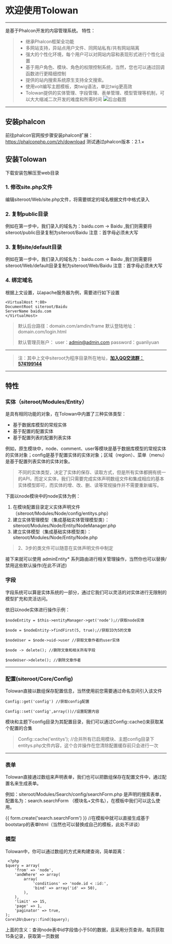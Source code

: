 # 欢迎使用Tolowan

------

是基于Phalcon开发的内容管理系统。
特性：

> * 继承Phalcon框架全功能
> * 多网站支持，异站点用户文件、同网站私有/共有网站隔离
> * 强大的个性化环境，每个用户可以对网站内容和表现形式进行个性化设置
> * 基于用户角色、模块、角色的权限控制系统，当然，您也可以通过回调函数进行更精细控制
> * 提供的站内搜索系统原生支持全文搜索。
> * 使用volt编写主题模板，类twig语法，单比twig更高效
> * Tolowan提供的实体管理、字段管理、表单管理、模型管理等机制，可以大大缩减二次开发的难度和所需时间
![后台截图][2]
------

## 安装phalcon

前往phalcon官网按步骤安装phalcon扩展：https://phalconphp.com/zh/download
测试通过phalcon版本：2.1.×

## 安装Tolowan

下载安装包解压至web目录

### 1. 修改site.php文件

编辑siteroot/Web/site.php文件，将需要绑定的域名根据文件中格式录入

### 2. 复制public目录

例如在第一步中，我们录入的域名为：baidu.com -> Baidu ,我们则需要将siteroot/public目录复制为siteroot/Baidu 注意：首字母必须未大写

### 3. 复制site/default目录

例如在第一步中，我们录入的域名为：baidu.com -> Baidu ,我们则需要将siteroot/Web/default目录复制为siteroot/Web/Baidu 注意：首字母必须未大写

### 4. 绑定域名

根据上文设置，以apache服务器为例，需要进行如下设置

    <VirtualHost *:80>
    DocumentRoot siteroot/Baidu
    ServerName baidu.com
    </VirtualHost>

> 默认后台路径：domain.com/amdin/frame
> 默认登陆地址：domain.com/login.html
>
> 默认管理员账户：
> user：admin@admin.com
> password：guanliyuan


----------


> 注：其中上文中siteroot为程序目录所在地址，**[加入QQ交流群：574199144][1]**

----------


## 特性

### 实体（siteroot/Modules/Entity）

是具有相同功能的对象，在Tolowan中内置了三种实体类型：

 - 基于数据库模型的常规实体
 - 基于配置的配置实体
 - 基于配置列表的配置列表实体

例如，原生模块中，node、comment、user等模块是基于数据库模型的常规实体的实体对象；config是基于配置实体的实体对象；区域（region）、菜单（menu）是基于配置列表实体的实体对象。

> 不同的实体类型，决定了实体的保存、读取方式，但是所有实体都拥有统一的API，而定义实体，我们只需要完成实体声明数组文件和集成相应的基本实体模型即可，而实体的增、改、删、读等常规操作并不需要重新编写。

下面以node模块中的node实体为例：

 1. 在模块配置目录定义实体声明文件（siteroot/Modules/Node/config/entitys.php）
 2. 建立实体管理模型（集成基础实体管理模型类）：siteroot/Modules/Node/Entity/NodeManager.php
 3. 建立实体模型（集成基础实体模型类）：siteroot/Modules/Node/Entity/Node.php

> 2、3步的类文件可以随意在实体声明文件中制定

接下来就可以使用 adminEntity* 系列路由进行相关管理操作，当然你也可以替换/禁用这些默认操作(在此不详述)

### 字段

字段系统可以算是实体系统的一部分，通过它我们可以灵活的对实体进行无限制的模型扩充和灵活访问。

依旧以node实体进行操作示例：

    $nodeEntity = $this->entityManager->get('node');//获取node实体

    $node = $nodeEntity->findFirst(5, true);//获取ID为5的文章

    $nodeUser = $node->uid->user //获取文章作者的user实体

    $node -> delete(); //删除文章和相关所有字段

    $nodeUser->delete(); //删除文章作者


----------


### 配置(siteroot/Core/Config)

Tolowan直接以数组保存配置信息，当然使用前您需要通过命名空间引入该文件

    Config::get('config') //获取config配置

    Config::set('config',array())//设置配置内容

模块和主题下config目录为其配置目录，我们可以通过Config::cache()来获取某个配置的合集

> Config::cache('entitys');
> //合并所有已启用模块、主题config目录下entitys.php文件内容，这个合并操作在您清除配置缓存前只会进行一次


----------


### 表单

Tolowan直接通过数组来声明表单，我们也可以把数组保存在配置文件中，通过配置名来生成表单。

例如：siteroot/Modules/Search/config/searchForm.php 是声明的搜索表单，配置名为：search.searchForm （模块名+文件名），在模板中我们可以这么使用。

{{ form.create('search.searchForm') }} //在模板中就可以直接生成基于bootstarp的表单html（当然也可以替换成自己的模板，此处不详谈）

### 模型

Tolowan中，你可以通过数组的方式来构建查询，简单距离：

     <?php
    $query = array(
        'from' => 'node',
        'andWhere' => array(
            array(
                'conditions' => 'node.id < :id:',
                'bind' => array('id' => 50),
            ),
        ),
        'limit' => 15,
        'page' => 1,
        'paginator' => true,
    );
    Core\Db\Query::find($query);

上面的含义：查询node表中id字段值小于50的数据，且采用分页查询，每页获取15条记录，获取第一页数据


  [1]: http://shang.qq.com/wpa/qunwpa?idkey=0d7af0cd86e319424f9df2bb942c4ad124f587ea98e125631e57700f852fce5f
  [2]: http://git.oschina.net/itdashu/Tolowan/raw/master/screen.png
